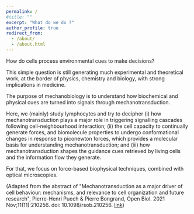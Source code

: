 ```yaml
---
permalink: /
#title: ""
excerpt: "What do we do ?"
author_profile: true
redirect_from: 
  - /about/
  - /about.html
---
```


How do cells process environmental cues to make decisions? 

This simple question is still generating much experimental and theoretical work, at the border of physics, chemistry and biology, with strong implications in medicine. 

The purpose of mechanobiology is to understand how biochemical and physical cues are turned into signals through mechanotransduction. 

Here, we (mainly) study lymphocytes and try to decipher (i) how mechanotransduction plays a major role in triggering signalling cascades following cell-neighbourhood interaction; (ii) the cell capacity to continually generate forces, and biomolecule properties to undergo conformational changes in response to piconewton forces, which provides a molecular basis for understanding mechanotransduction; and (iii) how mechanotransduction shapes the guidance cues retrieved by living cells and the information flow they generate. 

For that, we focus on force-based biophysical techniques, combined with optical microscopies.

(Adapted from the abstract of "Mechanotransduction as a major driver of cell behaviour: mechanisms, and relevance to cell organization and future research", Pierre-Henri Puech  & Pierre Bongrand, Open Biol. 2021 Nov;11(11):210256. doi: 10.1098/rsob.210256. [link](https://pubmed.ncbi.nlm.nih.gov/34753321/))